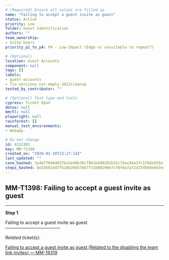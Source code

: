 ```yaml
---
# (Required) Ensure all values are filled up
name: "Failing to accept a guest invite as guest"
status: Active
priority: Low
folder: Guest Identification
authors: ""
team_ownership:
- Suite Users
priority_p1_to_p4: P4 - Low-Impact (Edge or unsuitable to repeat?)

# (Optional)
location: Guest Accounts
component: null
tags: []
labels:
- guest-accounts
- fix-versions-not-empty-2022cleanup
tested_by_contributor: ""

# (Optional) Test type and tools
cypress: Ticket Open
detox: null
mmctl: null
playwright: null
rainforest: []
manual_test_environments:
- Webapp

# Do not change
id: 4152381
key: MM-T1398
created_on: "2020-01-30T23:27:14Z"
last_updated: ""
case_hashed: 3a46f7694d657ba3e48b30cf941b490201b32c74ac84a3fc1f8de925e7d2f7af4097edcc639588119266d7bd3b9ab2b1
steps_hashed: be33b01dd7fb10b366576b7f31b00290e7cf0f6e7a72d37d569e6b7e402017807bccc5ffd0a0bc5d1b72e2ad516bf033
---
```


<!-- (Auto-generated) Based on frontmatter's "key" and "name" -->

## MM-T1398: Failing to accept a guest invite as guest

---

**Step 1**

Failing to accept a guest invite as guest\
–––––––––––––––––––––––––

_Related ticket(s):_

[Failing to accept a guest invite as guest (Related to the disabling the team link invites) — MM-19319](https://mattermost.atlassian.net/browse/MM-19319)
